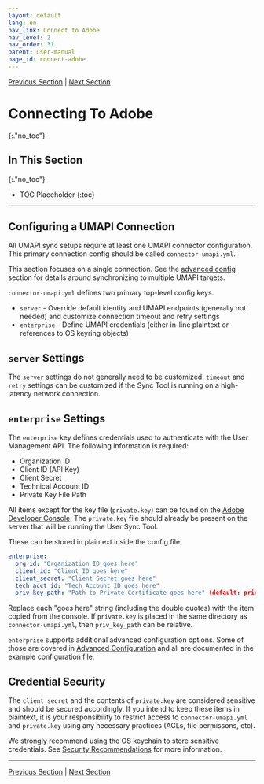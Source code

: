 ```yaml
---
layout: default
lang: en
nav_link: Connect to Adobe
nav_level: 2
nav_order: 31
parent: user-manual
page_id: connect-adobe
---
```


[Previous Section](configuring_user_sync_tool.md)  \| [Next Section](command_parameters.md)

# Connecting To Adobe
{:."no_toc"}

## In This Section
{:."no_toc"}

* TOC Placeholder
{:toc}

---

## Configuring a UMAPI Connection

All UMAPI sync setups require at least one UMAPI connector configuration. This primary connection config should
be called `connector-umapi.yml`.

This section focuses on a single connection. See the [advanced config](advanced_configuration.md#accessing-groups-in-other-organizations)
section for details around synchronizing to multiple UMAPI targets.

`connector-umapi.yml` defines two primary top-level config keys.

* `server` - Override default identity and UMAPI endpoints (generally not needed) and customize connection timeout and retry settings
* `enterprise` - Define UMAPI credentials (either in-line plaintext or references to OS keyring objects)

## `server` Settings

The `server` settings do not generally need to be customized. `timeout` and `retry` settings can be customized if the Sync Tool
is running on a high-latency network connection.

## `enterprise` Settings

The `enterprise` key defines credentials used to authenticate with the User Management API. The following information
is required:

- Organization ID
- Client ID (API Key)
- Client Secret
- Technical Account ID
- Private Key File Path

All items except for the key file (`private.key`) can be found on the [Adobe Developer Console](https://developer.adobe.com/console/).
The `private.key` file should already be present on the server that will be running the User Sync Tool.

These can be stored in plaintext inside the config file:

```yaml
enterprise:
  org_id: "Organization ID goes here"
  client_id: "Client ID goes here"
  client_secret: "Client Secret goes here"
  tech_acct_id: "Tech Account ID goes here"
  priv_key_path: "Path to Private Certificate goes here" (default: private.key)
```

Replace each "goes here" string (including the double quotes) with the item copied from the console. If `private.key` is
placed in the same directory as `connector-umapi.yml`, then `priv_key_path` can be relative.

`enterprise` supports additional advanced configuration options. Some of those are covered in [Advanced Configuration](advanced_configuration.md)
and all are documented in the example configuration file.

## Credential Security

The `client_secret` and the contents of `private.key` are considered sensitive and should be secured accordingly. If
you intend to keep these items in plaintext, it is your responsibility to restrict access to `connector-umapi.yml`
and `private.key` using any necessary practices (ACLs, file permissons, etc).

We strongly recommend using the OS keychain to store sensitive credentials. See [Security Recommendations](deployment_best_practices.md#security-recommendations) for more information.

---

[Previous Section](configuring_user_sync_tool.md)  \| [Next Section](command_parameters.md)
